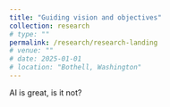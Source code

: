 ```yaml
---
title: "Guiding vision and objectives"
collection: research
# type: ""
permalink: /research/research-landing
# venue: ""
# date: 2025-01-01
# location: "Bothell, Washington"
---
```


AI is great, is it not? 

<!-- Heading 1
======

Heading 2
======

Heading 3
====== -->